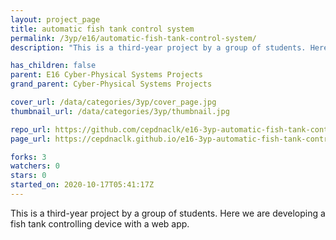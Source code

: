 ```yaml
---
layout: project_page
title: automatic fish tank control system
permalink: /3yp/e16/automatic-fish-tank-control-system/
description: "This is a third-year project by a group of students. Here we are developing a fish tank controlling device with a web app."

has_children: false
parent: E16 Cyber-Physical Systems Projects
grand_parent: Cyber-Physical Systems Projects

cover_url: /data/categories/3yp/cover_page.jpg
thumbnail_url: /data/categories/3yp/thumbnail.jpg

repo_url: https://github.com/cepdnaclk/e16-3yp-automatic-fish-tank-control-system
page_url: https://cepdnaclk.github.io/e16-3yp-automatic-fish-tank-control-system

forks: 3
watchers: 0
stars: 0
started_on: 2020-10-17T05:41:17Z
---
```

This is a third-year project by a group of students. Here we are developing a fish tank controlling device with a web app.

